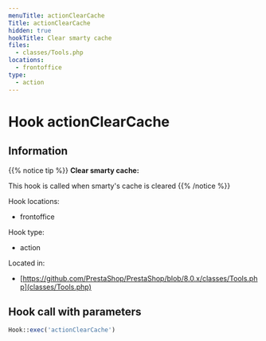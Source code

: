 ```yaml
---
menuTitle: actionClearCache
Title: actionClearCache
hidden: true
hookTitle: Clear smarty cache
files:
  - classes/Tools.php
locations:
  - frontoffice
type:
  - action
---
```


# Hook actionClearCache

## Information

{{% notice tip %}}
**Clear smarty cache:** 

This hook is called when smarty's cache is cleared
{{% /notice %}}

Hook locations: 
  - frontoffice

Hook type: 
  - action

Located in: 
  - [https://github.com/PrestaShop/PrestaShop/blob/8.0.x/classes/Tools.php](classes/Tools.php)

## Hook call with parameters

```php
Hook::exec('actionClearCache')
```